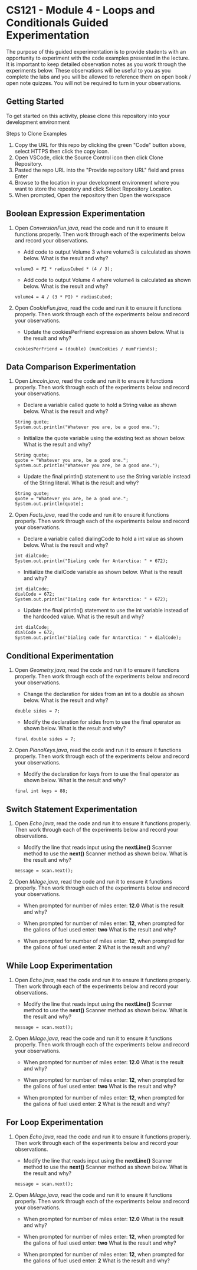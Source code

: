 # CS121 - Module 4 - Loops and Conditionals Guided Experimentation
The purpose of this guided experimentation is to provide students with an opportunity to experiment with the code examples presented in the lecture. It is important to keep detailed observation notes as you work through the experiments below. These observations will be useful to you as you complete the labs and you will be allowed to reference them on open book / open note quizzes. You will not be required to turn in your observations.
## Getting Started
To get started on this activity, please clone this repository into your development environment  

Steps to Clone Examples
1. Copy the URL for this repo by clicking the green "Code" button above, select HTTPS then click the copy icon.
2. Open VSCode, click the Source Control icon then click Clone Repository.
3. Pasted the repo URL into the "Provide repository URL" field and press Enter
4. Browse to the location in your development environment where you want to store the repostory and click Select Repository Location.
5. When prompted, Open the repository then Open the workspace

## Boolean Expression Experimentation
1. Open *ConversionFun.java*, read the code and run it to ensure it functions properly.  Then work through each of the experiments below and record your observations.
    - Add code to output Volume 3 where volume3 is calculated as shown below. What is the result and why?  
    ```
    volume3 = PI * radiusCubed * (4 / 3);  
    ```
 
    - Add code to output Volume 4 where volume4 is calculated as shown below. What is the result and why?  
    ```
    volume4 = 4 / (3 * PI) * radiusCubed;  
    ```
            
1. Open *CookieFun.java*, read the code and run it to ensure it functions properly.  Then work through each of the experiments below and record your observations.
    - Update the cookiesPerFriend expression as shown below. What is the result and why?  
    ```
    cookiesPerFriend = (double) (numCookies / numFriends);  
    ```

      
## Data Comparison Experimentation
1. Open *Lincoln.java*, read the code and run it to ensure it functions properly.  Then work through each of the experiments below and record your observations.
    - Declare a variable called quote to hold a String value as shown below. What is the result and why?  
    ```
    String quote;  
    System.out.println("Whatever you are, be a good one.");  
    ```

    - Initialize the quote variable using the existing text as shown below. What is the result and why?  
    ```
    String quote;  
    quote = "Whatever you are, be a good one.";
    System.out.println("Whatever you are, be a good one.");  
    ```
    
    - Update the final println() statement to use the String variable instead of the String literal. What is the result and why?  
    ```
    String quote;  
    quote = "Whatever you are, be a good one.";
    System.out.println(quote);  
    ```
1. Open *Facts.java*, read the code and run it to ensure it functions properly.  Then work through each of the experiments below and record your observations.
    - Declare a variable called dialingCode to hold a int value as shown below. What is the result and why?  
    ```
    int dialCode;  
    System.out.println("Dialing code for Antarctica: " + 672);  
    ```

    - Initialize the dialCode variable as shown below. What is the result and why?  
    ```
    int dialCode;  
    dialCode = 672;
    System.out.println("Dialing code for Antarctica: " + 672);  
    ```
    
    - Update the final println() statement to use the int variable instead of the hardcoded value. What is the result and why?  
    ```
    int dialCode;  
    dialCode = 672;
    System.out.println("Dialing code for Antarctica: " + dialCode);  
    ```

## Conditional Experimentation
1. Open *Geometry.java*, read the code and run it to ensure it functions properly.  Then work through each of the experiments below and record your observations.
    - Change the declaration for sides from an int to a double as shown below. What is the result and why?  
    ```
    double sides = 7; 
    ```
            
    - Modify the declaration for sides from to use the final operator as shown below. What is the result and why?  
    ```
    final double sides = 7;
    ```
            
1. Open *PianoKeys.java*, read the code and run it to ensure it functions properly.  Then work through each of the experiments below and record your observations.
    - Modify the declaration for keys from to use the final operator as shown below. What is the result and why?  
    ```
    final int keys = 88; 
    ```
      
## Switch Statement Experimentation
1. Open *Echo.java*, read the code and run it to ensure it functions properly.  Then work through each of the experiments below and record your observations.
    - Modify the line that reads input using the **nextLine()** Scanner method to use the **next()** Scanner method as shown below. What is the result and why?
    ```
    message = scan.next();
    ```

1. Open *Milage.java*, read the code and run it to ensure it functions properly.  Then work through each of the experiments below and record your observations.
    - When prompted for number of miles enter: **12.0**  What is the result and why?  

    - When prompted for number of miles enter: **12**, when prompted for the gallons of fuel used enter: **two**  What is the result and why?

    - When prompted for number of miles enter: **12**, when prompted for the gallons of fuel used enter: **2**  What is the result and why?


## While Loop Experimentation
1. Open *Echo.java*, read the code and run it to ensure it functions properly.  Then work through each of the experiments below and record your observations.
    - Modify the line that reads input using the **nextLine()** Scanner method to use the **next()** Scanner method as shown below. What is the result and why?
    ```
    message = scan.next();
    ```

1. Open *Milage.java*, read the code and run it to ensure it functions properly.  Then work through each of the experiments below and record your observations.
    - When prompted for number of miles enter: **12.0**  What is the result and why?  

    - When prompted for number of miles enter: **12**, when prompted for the gallons of fuel used enter: **two**  What is the result and why?

    - When prompted for number of miles enter: **12**, when prompted for the gallons of fuel used enter: **2**  What is the result and why?


## For Loop Experimentation
1. Open *Echo.java*, read the code and run it to ensure it functions properly.  Then work through each of the experiments below and record your observations.
    - Modify the line that reads input using the **nextLine()** Scanner method to use the **next()** Scanner method as shown below. What is the result and why?
    ```
    message = scan.next();
    ```

1. Open *Milage.java*, read the code and run it to ensure it functions properly.  Then work through each of the experiments below and record your observations.
    - When prompted for number of miles enter: **12.0**  What is the result and why?  

    - When prompted for number of miles enter: **12**, when prompted for the gallons of fuel used enter: **two**  What is the result and why?

    - When prompted for number of miles enter: **12**, when prompted for the gallons of fuel used enter: **2**  What is the result and why?
